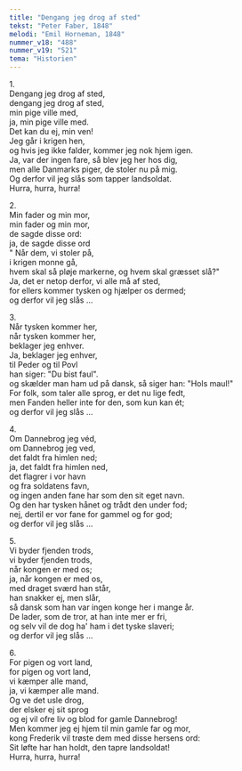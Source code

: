 ```yaml
---
title: "Dengang jeg drog af sted"
tekst: "Peter Faber, 1848"
melodi: "Emil Horneman, 1848"
nummer_v18: "488"
nummer_v19: "521"
tema: "Historien"
---
```


1\.\
Dengang jeg drog af sted,\
dengang jeg drog af sted,\
min pige ville med,\
ja, min pige ville med.\
Det kan du ej, min ven!\
Jeg går i krigen hen,\
og hvis jeg ikke falder, kommer jeg nok hjem igen.\
Ja, var der ingen fare, så blev jeg her hos dig,\
men alle Danmarks piger, de stoler nu på mig.\
Og derfor vil jeg slås som tapper landsoldat.\
Hurra, hurra, hurra!

2\.\
Min fader og min mor,\
min fader og min mor,\
de sagde disse ord:\
ja, de sagde disse ord\
" Når dem, vi stoler på,\
i krigen monne gå,\
hvem skal så pløje markerne, og hvem skal græsset slå?"\
Ja, det er netop derfor, vi alle må af sted,\
for ellers kommer tysken og hjælper os dermed;\
og derfor vil jeg slås ...

3\.\
Når tysken kommer her,\
når tysken kommer her,\
beklager jeg enhver.\
Ja, beklager jeg enhver,\
til Peder og til Povl\
han siger: "Du bist faul".\
og skælder man ham ud på dansk, så siger han: "Hols maul!"\
For folk, som taler alle sprog, er det nu lige fedt,\
men Fanden heller inte for den, som kun kan ét;\
og derfor vil jeg slås ...

4\.\
Om Dannebrog jeg véd,\
om Dannebrog jeg ved,\
det faldt fra himlen ned;\
ja, det faldt fra himlen ned,\
det flagrer i vor havn\
og fra soldatens favn,\
og ingen anden fane har som den sit eget navn.\
Og den har tysken hånet og trådt den under fod;\
nej, dertil er vor fane for gammel og for god;\
og derfor vil jeg slås ...

5\.\
Vi byder fjenden trods,\
vi byder fjenden trods,\
når kongen er med os;\
ja, når kongen er med os,\
med draget sværd han står,\
han snakker ej, men slår,\
så dansk som han var ingen konge her i mange år.\
De lader, som de tror, at han inte mer er fri,\
og selv vil de dog ha' ham i det tyske slaveri;\
og derfor vil jeg slås ...

6\.\
For pigen og vort land,\
for pigen og vort land,\
vi kæmper alle mand,\
ja, vi kæmper alle mand.\
Og ve det usle drog,\
der elsker ej sit sprog\
og ej vil ofre liv og blod for gamle Dannebrog!\
Men kommer jeg ej hjem til min gamle far og mor,\
kong Frederik vil trøste dem med disse hersens ord:\
Sit løfte har han holdt, den tapre landsoldat!\
Hurra, hurra, hurra!